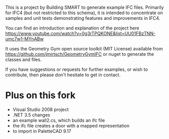 This is a project by Building SMART to generate example IFC files.
Primarily for IFC4 (but not restricted to this schema), it is 
intended to concentrate on samples and unit tests demonstrating
features and improvements in IFC4.

You can find an introduction and explanation of the project here
https://www.youtube.com/watch?v=0g3rTPQKONE&list=UU01FBzTNN-umc7w1-MYnABw

It uses the Geometry Gym open source toolkit (MIT License) available from
https://github.com/jmirtsch/GeometryGymIFC or nuget to generate the classes and files.


If you have suggestions or requests for further examples, or wish to 
contribute, then please don't hesitate to get in contact.


# Plus on this fork
- Visual Studio 2008 project
- .NET 3.5 changes
- an example wall2.cs, which builds an ifc file
- the ifc file creates a door with a mapped representation
- to import in PaletteCAD 9.17